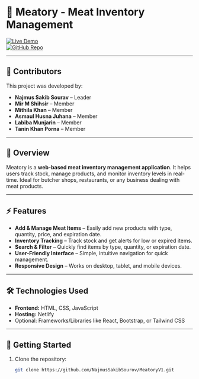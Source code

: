 # 🥩 Meatory - Meat Inventory Management

[![Live Demo](https://img.shields.io/badge/Live-Demo-green)](https://meatory.netlify.app)  
[![GitHub Repo](https://img.shields.io/badge/GitHub-Repository-blue)](https://github.com/NajmusSakibSourov/MeatoryV1.git)  

---

## 👥 Contributors
This project was developed by:

- **Najmus Sakib Sourav** – Leader  
- **Mir M Shihsir** – Member  
- **Mithila Khan** – Member  
- **Asmaul Husna Juhana** – Member  
- **Labiba Munjarin** – Member  
- **Tanin Khan Porna** – Member  

---

## 🔹 Overview
Meatory is a **web-based meat inventory management application**. It helps users track stock, manage products, and monitor inventory levels in real-time. Ideal for butcher shops, restaurants, or any business dealing with meat products.

---

## ⚡ Features
- **Add & Manage Meat Items** – Easily add new products with type, quantity, price, and expiration date.  
- **Inventory Tracking** – Track stock and get alerts for low or expired items.  
- **Search & Filter** – Quickly find items by type, quantity, or expiration date.  
- **User-Friendly Interface** – Simple, intuitive navigation for quick management.  
- **Responsive Design** – Works on desktop, tablet, and mobile devices.  

---

## 🛠️ Technologies Used
- **Frontend:** HTML, CSS, JavaScript  
- **Hosting:** Netlify  
- Optional: Frameworks/Libraries like React, Bootstrap, or Tailwind CSS  

---

## 🚀 Getting Started
1. Clone the repository:  
   ```bash
   git clone https://github.com/NajmusSakibSourov/MeatoryV1.git

